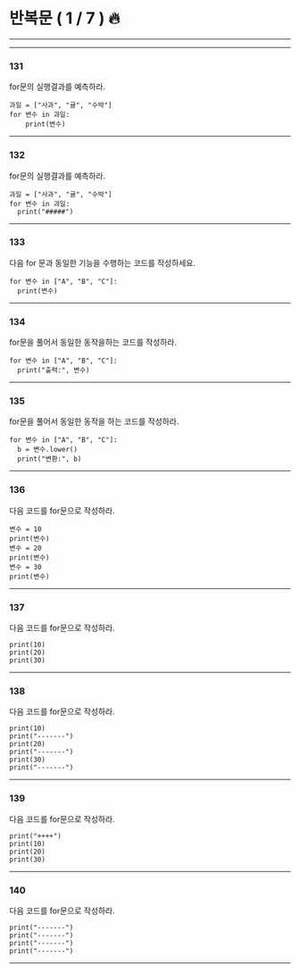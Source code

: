 # 반복문 ( 1 / 7 ) 🔥

---
---


### 131

for문의 실행결과를 예측하라.

    과일 = ["사과", "귤", "수박"]
    for 변수 in 과일:
        print(변수)
    

---

### 132

for문의 실행결과를 예측하라.

    과일 = ["사과", "귤", "수박"]
    for 변수 in 과일:
      print("#####")
    
---

### 133

다음 for 문과 동일한 기능을 수행하는 코드를 작성하세요.

    for 변수 in ["A", "B", "C"]:
      print(변수)
    

---

### 134

for문을 풀어서 동일한 동작을하는 코드를 작성하라.

    for 변수 in ["A", "B", "C"]:
      print("출력:", 변수)
    

---

### 135

for문을 풀어서 동일한 동작을 하는 코드를 작성하라.

    for 변수 in ["A", "B", "C"]:
      b = 변수.lower()
      print("변환:", b)
    

---
  

### 136

다음 코드를 for문으로 작성하라.

    변수 = 10
    print(변수)
    변수 = 20
    print(변수)
    변수 = 30
    print(변수)
    

---

### 137

다음 코드를 for문으로 작성하라.

    print(10)
    print(20)
    print(30)
    

---

### 138

다음 코드를 for문으로 작성하라.

    print(10)
    print("-------")
    print(20)
    print("-------")
    print(30)
    print("-------")
    

---

### 139

다음 코드를 for문으로 작성하라.

    print("++++")
    print(10)
    print(20)
    print(30)
    

---

### 140

다음 코드를 for문으로 작성하라.

    print("-------")
    print("-------")
    print("-------")
    print("-------")
    

---
